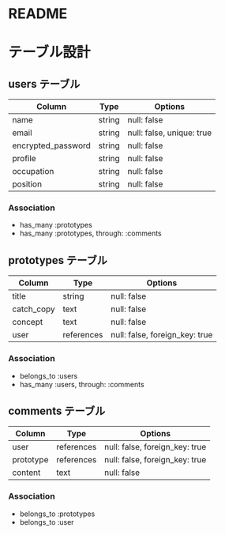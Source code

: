 # README

# テーブル設計

## users テーブル

| Column             | Type   | Options                    |
| ------------------ | ------ | -------------------------- |
| name               | string | null: false                |
| email              | string | null: false, unique: true  |
| encrypted_password | string | null: false                |
| profile            | string | null: false                |
| occupation         | string | null: false                |
| position           | string | null: false                |

### Association

- has_many :prototypes
- has_many :prototypes, through: :comments

## prototypes テーブル

| Column     | Type       | Options                         |
| ---------- | ---------- | ------------------------------- |
| title      | string     | null: false                     |
| catch_copy | text       | null: false                     |
| concept    | text       | null: false                     |
| user       | references | null: false, foreign_key: true  |

### Association

- belongs_to :users
- has_many  :users, through: :comments

## comments テーブル

| Column      | Type       | Options                        |
| ----------- | ---------- | ------------------------------ |
| user        | references | null: false, foreign_key: true |
| prototype   | references | null: false, foreign_key: true |
| content     | text       | null: false                    | 

### Association

- belongs_to :prototypes
- belongs_to :user

